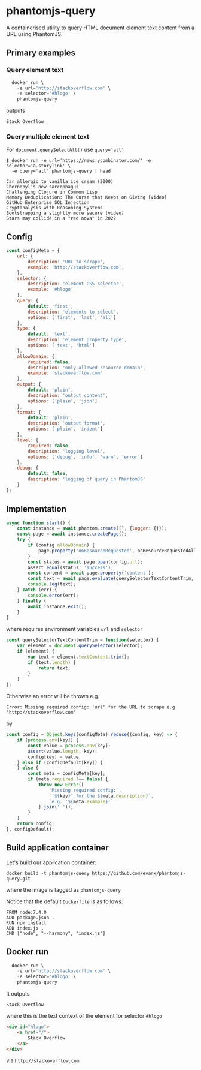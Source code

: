 
# phantomjs-query

A containerised utility to query HTML document element text content from a URL using PhantomJS.

## Primary examples

### Query element text

```javascript
  docker run \
    -e url='http://stackoverflow.com' \
    -e selector='#hlogo' \
    phantomjs-query
```
outputs
```
Stack Overflow
```

### Query multiple element text

For `document.querySelectAll()` use `query='all'`
```
$ docker run -e url='https://news.ycombinator.com/' -e selector='a.storylink' \
  -e query='all' phantomjs-query | head
```
```
Car allergic to vanilla ice cream (2000)
Chernobyl's new sarcophagus
Challenging Clojure in Common Lisp
Memory Deduplication: The Curse that Keeps on Giving [video]
GitHub Enterprise SQL Injection
Cryptanalysis with Reasoning Systems
Bootstrapping a slightly more secure [video]
Stars may collide in a "red nova" in 2022
```

## Config

```javascript
const configMeta = {
    url: {
        description: 'URL to scrape',
        example: 'http://stackoverflow.com',
    },
    selector: {
        description: 'element CSS selector',
        example: '#hlogo'
    },
    query: {
        default: 'first',
        description: 'elements to select',
        options: ['first', 'last', 'all']
    },
    type: {
        default: 'text',
        description: 'element property type',
        options: ['text', 'html']
    },
    allowDomain: {
        required: false,
        description: 'only allowed resource domain',
        example: 'stackoverflow.com'
    },
    output: {
        default: 'plain',
        description: 'output content',
        options: ['plain', 'json']
    },
    format: {
        default: 'plain',
        description: 'output format',
        options: ['plain', 'indent']
    },
    level: {
        required: false,
        description: 'logging level',
        options: ['debug', 'info', 'warn', 'error']
    },
    debug: {
        default: false,
        description: 'logging of query in PhantomJS'
    }
};
```


## Implementation

```javascript
async function start() {
    const instance = await phantom.create([], {logger: {}});
    const page = await instance.createPage();
    try {
        if (config.allowDomain) {
            page.property('onResourceRequested', onResourceRequestedAllowDomain, config.allowDomain);
        }
        const status = await page.open(config.url);
        assert.equal(status, 'success');
        const content = await page.property('content');
        const text = await page.evaluate(querySelectorTextContentTrim, config.selector);
        console.log(text);
    } catch (err) {
        console.error(err);
    } finally {
        await instance.exit();
    }
}
```
where requires environment variables `url` and `selector`
```javascript
const querySelectorTextContentTrim = function(selector) {
    var element = document.querySelector(selector);
    if (element) {
        var text = element.textContent.trim();
        if (text.length) {
            return text;
        }
    }
};
```

Otherwise an error will be thrown e.g.
```
Error: Missing required config: 'url' for the URL to scrape e.g. 'http://stackoverflow.com'
```
by
```javascript
const config = Object.keys(configMeta).reduce((config, key) => {
    if (process.env[key]) {
        const value = process.env[key];
        assert(value.length, key);
        config[key] = value;
    } else if (configDefault[key]) {
    } else {
        const meta = configMeta[key];
        if (meta.required !== false) {
            throw new Error([
                `Missing required config:`,
                `'${key}' for the ${meta.description}`,
                `e.g. '${meta.example}'`
            ].join(' '));
        }
    }
    return config;
}, configDefault);
```


## Build application container

Let's build our application container:
```shell
docker build -t phantomjs-query https://github.com/evanx/phantomjs-query.git
```
where the image is tagged as `phantomjs-query`

Notice that the default `Dockerfile` is as follows:
```
FROM node:7.4.0
ADD package.json .
RUN npm install
ADD index.js .
CMD ["node", "--harmony", "index.js"]
```


## Docker run

```javascript
  docker run \
    -e url='http://stackoverflow.com' \
    -e selector='#hlogo' \
    phantomjs-query
```
It outputs
```
Stack Overflow
```
where this is the text context of the element for selector `#hlogo`
```html
<div id="hlogo">
    <a href="/">
        Stack Overflow
    </a>
</div>
```
via `http://stackoverflow.com`
